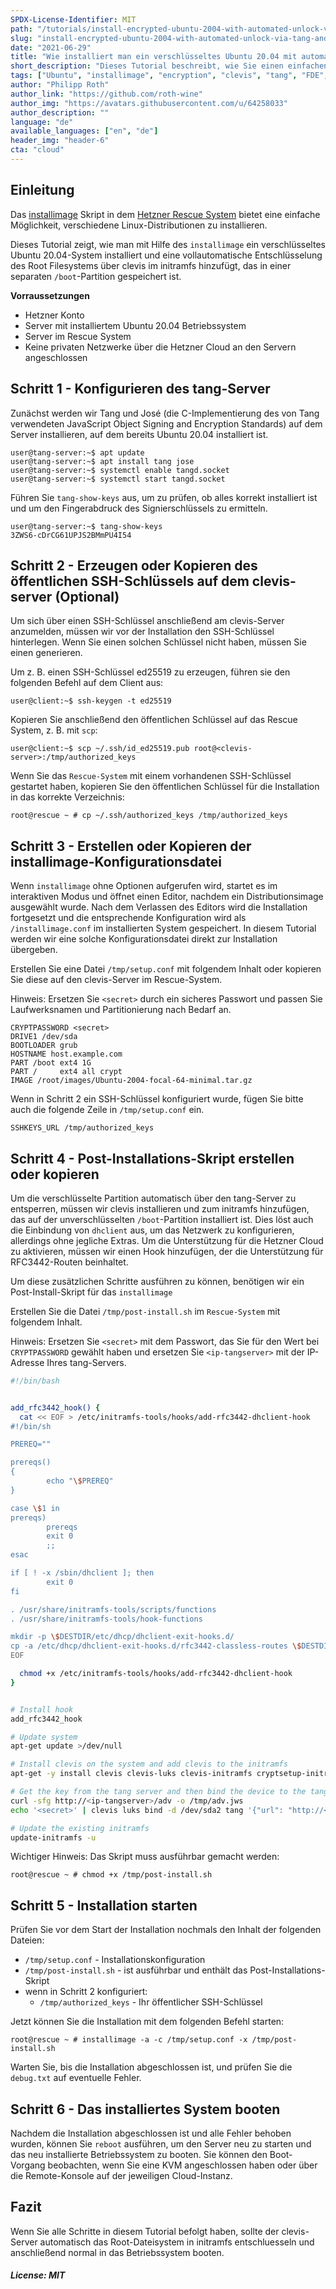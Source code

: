 ```yaml
---
SPDX-License-Identifier: MIT
path: "/tutorials/install-encrypted-ubuntu-2004-with-automated-unlock-via-tang-and-clevis/de"
slug: "install-encrypted-ubuntu-2004-with-automated-unlock-via-tang-and-clevis"
date: "2021-06-29"
title: "Wie installiert man ein verschlüsseltes Ubuntu 20.04 mit automatisierter Entsperrung via tang und clevis"
short_description: "Dieses Tutorial beschreibt, wie Sie einen einfachen Tang-Server konfigurieren und ein verschlüsseltes Ubuntu 20.04 installieren, dass dann automatisch über clevis freigeschaltet wird."
tags: ["Ubuntu", "installimage", "encryption", "clevis", "tang", "FDE", "initramfs"]
author: "Philipp Roth"
author_link: "https://github.com/roth-wine"
author_img: "https://avatars.githubusercontent.com/u/64258033"
author_description: ""
language: "de"
available_languages: ["en", "de"]
header_img: "header-6"
cta: "cloud"
---
```


## Einleitung

Das [installimage](https://docs.hetzner.com/robot/dedicated-server/operating-systems/installimage) Skript in dem [Hetzner Rescue System](https://docs.hetzner.com/robot/dedicated-server/troubleshooting/hetzner-rescue-system) bietet eine einfache Möglichkeit, verschiedene Linux-Distributionen zu installieren.

Dieses Tutorial zeigt, wie man mit Hilfe des `installimage` ein verschlüsseltes Ubuntu 20.04-System installiert und eine vollautomatische Entschlüsselung des Root Filesystems über clevis im initramfs hinzufügt, das in einer separaten `/boot`-Partition gespeichert ist.

**Vorraussetzungen**

* Hetzner Konto
* Server mit installiertem Ubuntu 20.04 Betriebssystem
* Server im Rescue System
* Keine privaten Netzwerke über die Hetzner Cloud an den Servern angeschlossen

## Schritt 1 - Konfigurieren des tang-Server

Zunächst werden wir Tang und José (die C-Implementierung des von Tang verwendeten JavaScript Object Signing and Encryption Standards) auf dem Server installieren, auf dem bereits Ubuntu 20.04 installiert ist.

```console
user@tang-server:~$ apt update
user@tang-server:~$ apt install tang jose
user@tang-server:~$ systemctl enable tangd.socket
user@tang-server:~$ systemctl start tangd.socket
```

Führen Sie `tang-show-keys` aus, um zu prüfen, ob alles korrekt installiert ist und um den Fingerabdruck des Signierschlüssels zu ermitteln.

```console
user@tang-server:~$ tang-show-keys 
3ZWS6-cDrCG61UPJS2BMmPU4I54
```

## Schritt 2 - Erzeugen oder Kopieren des öffentlichen SSH-Schlüssels auf dem clevis-server (Optional)

Um sich über einen SSH-Schlüssel anschließend am clevis-Server anzumelden, müssen wir vor der Installation den SSH-Schlüssel hinterlegen. Wenn Sie einen solchen Schlüssel nicht haben, müssen Sie einen generieren.

Um z. B. einen SSH-Schlüssel ed25519 zu erzeugen, führen sie den folgenden Befehl auf dem Client aus:

```console
user@client:~$ ssh-keygen -t ed25519
```

Kopieren Sie anschließend den öffentlichen Schlüssel auf das Rescue System, z. B. mit `scp`:

```console
user@client:~$ scp ~/.ssh/id_ed25519.pub root@<clevis-server>:/tmp/authorized_keys
```

Wenn Sie das `Rescue-System` mit einem vorhandenen SSH-Schlüssel gestartet haben, kopieren Sie den öffentlichen Schlüssel für die Installation in das korrekte Verzeichnis:

```console
root@rescue ~ # cp ~/.ssh/authorized_keys /tmp/authorized_keys
```

## Schritt 3 - Erstellen oder Kopieren der installimage-Konfigurationsdatei

Wenn `installimage` ohne Optionen aufgerufen wird, startet es im interaktiven Modus und öffnet einen Editor, nachdem ein Distributionsimage ausgewählt wurde. Nach dem Verlassen des Editors wird die Installation fortgesetzt und die entsprechende Konfiguration wird als `/installimage.conf` im installierten System gespeichert. In diesem Tutorial werden wir eine solche Konfigurationsdatei direkt zur Installation übergeben.

Erstellen Sie eine Datei `/tmp/setup.conf` mit folgendem Inhalt oder kopieren Sie diese auf den clevis-Server im Rescue-System.

Hinweis: Ersetzen Sie `<secret>` durch ein sicheres Passwort und passen Sie Laufwerksnamen und Partitionierung nach Bedarf an.

```console
CRYPTPASSWORD <secret>
DRIVE1 /dev/sda
BOOTLOADER grub
HOSTNAME host.example.com
PART /boot ext4 1G
PART /     ext4 all crypt
IMAGE /root/images/Ubuntu-2004-focal-64-minimal.tar.gz
```

Wenn in Schritt 2 ein SSH-Schlüssel konfiguriert wurde, fügen Sie bitte auch die folgende Zeile in `/tmp/setup.conf` ein.

```console
SSHKEYS_URL /tmp/authorized_keys
```

## Schritt 4 - Post-Installations-Skript erstellen oder kopieren

Um die verschlüsselte Partition automatisch über den tang-Server zu entsperren, müssen wir clevis installieren und zum initramfs hinzufügen, das auf der unverschlüsselten `/boot`-Partition installiert ist. Dies löst auch die Einbindung von `dhclient` aus, um das Netzwerk zu konfigurieren, allerdings ohne jegliche Extras. Um die Unterstützung für die Hetzner Cloud zu aktivieren, müssen wir einen Hook hinzufügen, der die Unterstützung für RFC3442-Routen beinhaltet.

Um diese zusätzlichen Schritte ausführen zu können, benötigen wir ein Post-Install-Skript für das `installimage`

Erstellen Sie die Datei `/tmp/post-install.sh` im `Rescue-System` mit folgendem Inhalt.

Hinweis: Ersetzen Sie `<secret>` mit dem Passwort, das Sie für den Wert bei `CRYPTPASSWORD` gewählt haben und ersetzen Sie `<ip-tangserver>` mit der IP-Adresse Ihres tang-Servers.

```bash
#!/bin/bash


add_rfc3442_hook() {
  cat << EOF > /etc/initramfs-tools/hooks/add-rfc3442-dhclient-hook
#!/bin/sh

PREREQ=""

prereqs()
{
        echo "\$PREREQ"
}

case \$1 in
prereqs)
        prereqs
        exit 0
        ;;
esac

if [ ! -x /sbin/dhclient ]; then
        exit 0
fi

. /usr/share/initramfs-tools/scripts/functions
. /usr/share/initramfs-tools/hook-functions

mkdir -p \$DESTDIR/etc/dhcp/dhclient-exit-hooks.d/
cp -a /etc/dhcp/dhclient-exit-hooks.d/rfc3442-classless-routes \$DESTDIR/etc/dhcp/dhclient-exit-hooks.d/
EOF

  chmod +x /etc/initramfs-tools/hooks/add-rfc3442-dhclient-hook
}


# Install hook
add_rfc3442_hook

# Update system
apt-get update >/dev/null

# Install clevis on the system and add clevis to the initramfs
apt-get -y install clevis clevis-luks clevis-initramfs cryptsetup-initramfs

# Get the key from the tang server and then bind the device to the tang server
curl -sfg http://<ip-tangserver>/adv -o /tmp/adv.jws
echo '<secret>' | clevis luks bind -d /dev/sda2 tang '{"url": "http://<ip-tangserver>" , "adv": "/tmp/adv.jws" }'

# Update the existing initramfs
update-initramfs -u
```

Wichtiger Hinweis: Das Skript muss ausführbar gemacht werden:

```console
root@rescue ~ # chmod +x /tmp/post-install.sh
```

## Schritt 5 - Installation starten

Prüfen Sie vor dem Start der Installation nochmals den Inhalt der folgenden Dateien:

* `/tmp/setup.conf` - Installationskonfiguration
* `/tmp/post-install.sh` - ist ausführbar und enthält das Post-Installations-Skript
* wenn in Schritt 2 konfiguriert:
  * `/tmp/authorized_keys` - Ihr öffentlicher SSH-Schlüssel

Jetzt können Sie die Installation mit dem folgenden Befehl starten:

```console
root@rescue ~ # installimage -a -c /tmp/setup.conf -x /tmp/post-install.sh
```

Warten Sie, bis die Installation abgeschlossen ist, und prüfen Sie die `debug.txt` auf eventuelle Fehler.

## Schritt 6 - Das installiertes System booten

Nachdem die Installation abgeschlossen ist und alle Fehler behoben wurden, können Sie `reboot` ausführen, um den Server neu zu starten und das neu installierte Betriebssystem zu booten. Sie können den Boot-Vorgang beobachten, wenn Sie eine KVM angeschlossen haben oder über die Remote-Konsole auf der jeweiligen Cloud-Instanz.

## Fazit

Wenn Sie alle Schritte in diesem Tutorial befolgt haben, sollte der clevis-Server automatisch das Root-Dateisystem in initramfs entschluesseln und anschließend normal in das Betriebssystem booten.  

##### License: MIT

<!--

Contributor's Certificate of Origin

By making a contribution to this project, I certify that:

(a) The contribution was created in whole or in part by me and I have
    the right to submit it under the license indicated in the file; or

(b) The contribution is based upon previous work that, to the best of my
    knowledge, is covered under an appropriate license and I have the
    right under that license to submit that work with modifications,
    whether created in whole or in part by me, under the same license
    (unless I am permitted to submit under a different license), as
    indicated in the file; or

(c) The contribution was provided directly to me by some other person
    who certified (a), (b) or (c) and I have not modified it.

(d) I understand and agree that this project and the contribution are
    public and that a record of the contribution (including all personal
    information I submit with it, including my sign-off) is maintained
    indefinitely and may be redistributed consistent with this project
    or the license(s) involved.

Signed-off-by: Philipp Roth, philipp.roth@hetzner.com

-->
